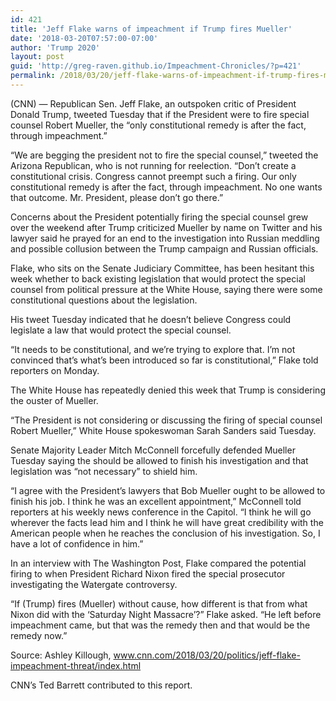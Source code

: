 ```yaml
---
id: 421
title: 'Jeff Flake warns of impeachment if Trump fires Mueller'
date: '2018-03-20T07:57:00-07:00'
author: 'Trump 2020'
layout: post
guid: 'http://greg-raven.github.io/Impeachment-Chronicles/?p=421'
permalink: /2018/03/20/jeff-flake-warns-of-impeachment-if-trump-fires-mueller/
---
```


(CNN) — Republican Sen. Jeff Flake, an outspoken critic of President Donald Trump, tweeted Tuesday that if the President were to fire special counsel Robert Mueller, the “only constitutional remedy is after the fact, through impeachment.”

“We are begging the president not to fire the special counsel,” tweeted the Arizona Republican, who is not running for reelection. “Don’t create a constitutional crisis. Congress cannot preempt such a firing. Our only constitutional remedy is after the fact, through impeachment. No one wants that outcome. Mr. President, please don’t go there.”

Concerns about the President potentially firing the special counsel grew over the weekend after Trump criticized Mueller by name on Twitter and his lawyer said he prayed for an end to the investigation into Russian meddling and possible collusion between the Trump campaign and Russian officials.

Flake, who sits on the Senate Judiciary Committee, has been hesitant this week whether to back existing legislation that would protect the special counsel from political pressure at the White House, saying there were some constitutional questions about the legislation.

His tweet Tuesday indicated that he doesn’t believe Congress could legislate a law that would protect the special counsel.

“It needs to be constitutional, and we’re trying to explore that. I’m not convinced that’s what’s been introduced so far is constitutional,” Flake told reporters on Monday.

The White House has repeatedly denied this week that Trump is considering the ouster of Mueller.

“The President is not considering or discussing the firing of special counsel Robert Mueller,” White House spokeswoman Sarah Sanders said Tuesday.

Senate Majority Leader Mitch McConnell forcefully defended Mueller Tuesday saying the should be allowed to finish his investigation and that legislation was “not necessary” to shield him.

“I agree with the President’s lawyers that Bob Mueller ought to be allowed to finish his job. I think he was an excellent appointment,” McConnell told reporters at his weekly news conference in the Capitol. “I think he will go wherever the facts lead him and I think he will have great credibility with the American people when he reaches the conclusion of his investigation. So, I have a lot of confidence in him.”

In an interview with The Washington Post, Flake compared the potential firing to when President Richard Nixon fired the special prosecutor investigating the Watergate controversy.

“If (Trump) fires (Mueller) without cause, how different is that from what Nixon did with the ‘Saturday Night Massacre’?” Flake asked. “He left before impeachment came, but that was the remedy then and that would be the remedy now.”

Source: Ashley Killough, www.cnn.com/2018/03/20/politics/jeff-flake-impeachment-threat/index.html

CNN’s Ted Barrett contributed to this report.